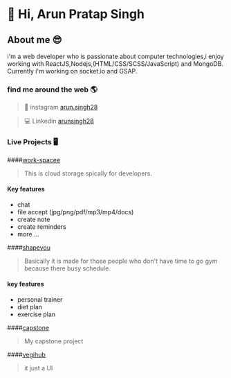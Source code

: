 # 👋 Hi, Arun Pratap Singh


## About me 😎 

i'm a web developer who is passionate about computer technologies,i enjoy working with ReactJS,Nodejs,(HTML/CSS/SCSS/JavaScript) and MongoDB.
Currently i'm working on socket.io and GSAP. 

### find me around the web 🌎
> 🤙 instagram [arun.singh28](https://instagram.com/arun.singh28)

> 💻 Linkedin [arunsingh28](https://www.linkedin.com/in/arunsingh28/)

### Live Projects 🖥️ 
####[work-spacee](https://work-spacee.herokuapp.com/orignal)
> This is cloud storage spically for developers.
 
 #### Key features
  - chat 
  - file accept (jpg/png/pdf/mp3/mp4/docs)
  - create note
  - create reminders
  - more ...

####[shapeyou](https://shapeyou.herokuapp.com/)
> Basically it is made for those people who don't have time to go gym because there busy schedule.
 
 #### key features
 - personal trainer
 - diet plan
 - exercise plan


####[capstone](https://work.vegihub.in)
> My capstone project 

####[vegihub](https:www/vegihub.in)
> it just a UI

<!--- arunsingh28/arunsingh28 is a ✨ special ✨ repository because its `README.md` (this file) appears on your GitHub profile.
You can click the Preview link to take a look at your changes. --->

